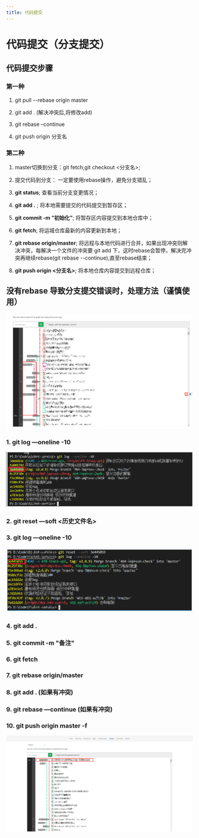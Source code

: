 ```yaml
---
title: 代码提交
---
```


# 代码提交（分支提交）

## 代码提交步骤

### 第一种

1.  git pull --rebase origin master

2.  git add .  (解决冲突后,将修改add)

3.  git rebase –continue

4.  git push origin 分支名

### 第二种

1.  master切换到分支：git fetch;git checkout <分支名>;

2.  提交代码到分支： 一定要使用rebase操作，避免分支错乱；

3.  **git status**; 查看当前分支变更情况；

4.  **git add .** ; 将本地需要提交的代码提交到暂存区；

5.  **git commit -m “初始化”**; 将暂存区内容提交到本地仓库中；

6.  **git fetch**; 将运城仓库最新的内容更新到本地；

7.  **git rebase origin/master**; 将远程与本地代码进行合并，如果出现冲突则解决冲突，每解决一个文件的冲突要 git add 下，这时rebase会暂停，解决完冲突再继续rebase(git rebase --continue),直至rebase结束；

8.  **git push origin <分支名>**; 将本地仓库内容提交到远程仓库；

## 没有rebase 导致分支提交错误时，处理方法（谨慎使用）

![](/Git/代码提交/没有rebase分支图.png)

### 1. git log —oneline -10

![](/Git/代码提交/gitLog.png)

### 2. git reset —soft <历史文件名>

### 3. git log —oneline -10

![](/Git/代码提交/gitLog2.png)

### 4. git add .

### 5. git commit -m "备注"

### 6. git fetch

### 7. git rebase origin/master

### 8. git add .  (如果有冲突)

### 9. git rebase —continue   (如果有冲突)

### 10. git push origin master -f

![](/Git/代码提交/gitPush.png)
